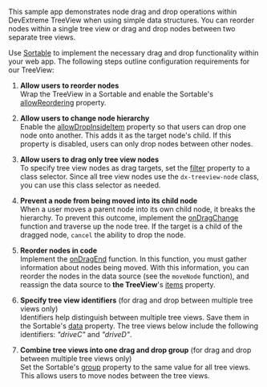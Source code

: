 This sample app demonstrates node drag and drop operations within DevExtreme TreeView when using simple data structures. You can reorder nodes within a single tree view or drag and drop nodes between two separate tree views.
<!--split-->

Use [Sortable][0] to implement the necessary drag and drop functionality within your web app. The following steps outline configuration requirements for our TreeView:

1. **Allow users to reorder nodes**     
Wrap the TreeView in a Sortable and enable the Sortable's [allowReordering][1] property.

1. **Allow users to change node hierarchy**           
Enable the [allowDropInsideItem][2] property so that users can drop one node onto another. This adds it as the target node's child. If this property is disabled, users can only drop nodes between other nodes.

1. **Allow users to drag only tree view nodes**        
To specify tree view nodes as drag targets, set the [filter][3] property to a class selector. Since all tree view nodes use the `dx-treeview-node` class, you can use this class selector as needed. 

1. **Prevent a node from being moved into its child node**        
When a user moves a parent node into its own child node, it breaks the hierarchy. To prevent this outcome, implement the [onDragChange][4] function and traverse up the node tree. If the target is a child of the dragged node, `cancel` the ability to drop the node.

1. **Reorder nodes in code**        
Implement the [onDragEnd][5] function. In this function, you must gather information about nodes being moved. With this information, you can reorder the nodes in the data source (see the `moveNode` function), and reassign the data source to **the TreeView**'s  [items][6] property. 

1. **Specify tree view identifiers** (for drag and drop between multiple tree views only)     
Identifiers help distinguish between multiple tree views. Save them in the Sortable's [data][7] property. The tree views below include the following identifiers: *"driveC"* and *"driveD"*.

1. **Combine tree views into one drag and drop group** (for drag and drop between multiple tree views only)    
Set the Sortable's [group][8] property to the same value for all tree views. This allows users to move nodes between the tree views.  

[0]: /Documentation/ApiReference/UI_Components/dxSortable/
[1]: /Documentation/ApiReference/UI_Components/dxSortable/Configuration/#allowReordering
[2]: /Documentation/ApiReference/UI_Components/dxSortable/Configuration/#allowDropInsideItem
[3]: /Documentation/ApiReference/UI_Components/dxSortable/Configuration/#filter
[4]: /Documentation/ApiReference/UI_Components/dxSortable/Configuration/#onDragChange
[5]: /Documentation/ApiReference/UI_Components/dxSortable/Configuration/#onDragEnd
[6]: /Documentation/ApiReference/UI_Components/dxTreeView/Configuration/items/
[7]: /Documentation/ApiReference/UI_Components/dxSortable/Configuration/#data
[8]: /Documentation/ApiReference/UI_Components/dxSortable/Configuration/#group
